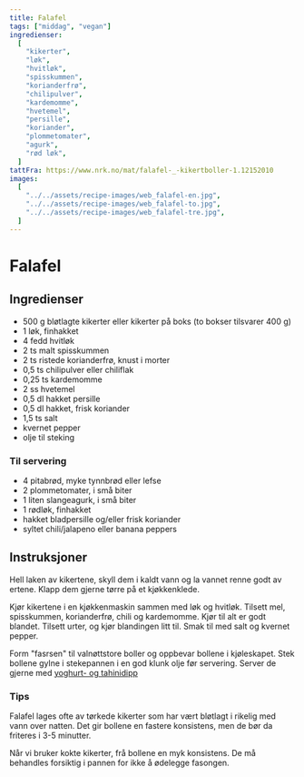 ```yaml
---
title: Falafel
tags: ["middag", "vegan"]
ingredienser:
  [
    "kikerter",
    "løk",
    "hvitløk",
    "spisskummen",
    "korianderfrø",
    "chilipulver",
    "kardemomme",
    "hvetemel",
    "persille",
    "koriander",
    "plommetomater",
    "agurk",
    "rød løk",
  ]
tattFra: https://www.nrk.no/mat/falafel-_-kikertboller-1.12152010
images:
  [
    "../../assets/recipe-images/web_falafel-en.jpg",
    "../../assets/recipe-images/web_falafel-to.jpg",
    "../../assets/recipe-images/web_falafel-tre.jpg",
  ]
---
```


# Falafel

## Ingredienser

- 500 g bløtlagte kikerter eller kikerter på boks (to bokser tilsvarer 400 g)
- 1 løk, finhakket
- 4 fedd hvitløk
- 2 ts malt spisskummen
- 2 ts ristede korianderfrø, knust i morter
- 0,5 ts chilipulver eller chiliflak
- 0,25 ts kardemomme
- 2 ss hvetemel
- 0,5 dl hakket persille
- 0,5 dl hakket, frisk koriander
- 1,5 ts salt
- kvernet pepper
- olje til steking

### Til servering

- 4 pitabrød, myke tynnbrød eller lefse
- 2 plommetomater, i små biter
- 1 liten slangeagurk, i små biter
- 1 rødløk, finhakket
- hakket bladpersille og/eller frisk koriander
- syltet chili/jalapeno eller banana peppers

## Instruksjoner

Hell laken av kikertene, skyll dem i kaldt vann og la vannet renne godt av ertene. Klapp dem gjerne tørre på et kjøkkenklede.

Kjør kikertene i en kjøkkenmaskin sammen med løk og hvitløk. Tilsett mel, spisskummen, korianderfrø, chili og kardemomme. Kjør til alt er godt blandet. Tilsett urter, og kjør blandingen litt til. Smak til med salt og kvernet pepper.

Form "fasrsen" til valnøttstore boller og oppbevar bollene i kjøleskapet. Stek bollene gylne i stekepannen i en god klunk olje før servering. Server de gjerne med [yoghurt- og tahinidipp](yoghurt-tahinidipp)

### Tips

Falafel lages ofte av tørkede kikerter som har vært bløtlagt i rikelig med vann over natten. Det gir bollene en fastere konsistens, men de bør da friteres i 3-5 minutter.

Når vi bruker kokte kikerter, frå bollene en myk konsistens. De må behandles forsiktig i pannen for ikke å ødelegge fasongen.
